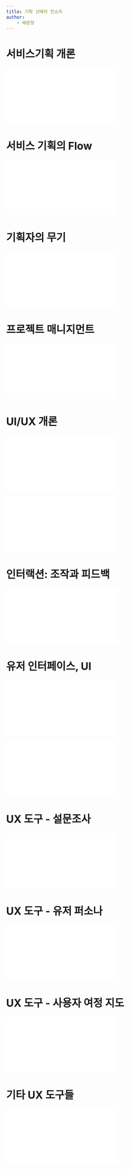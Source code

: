 ```yaml
---
title: 기획 선배의 잔소리
author:
	- 배문형
---
```


# 서비스기획 개론

![](서비스기획%20개론.md)

# 서비스 기획의 Flow

![](서비스기획%20Flow.md)

# 기획자의 무기

![](기획자의%20무기.md)

# 프로젝트 매니지먼트

![](프로젝트%20매니지먼트.md)

# UI/UX 개론

![](소프트웨어%20분류.md)

![](UI-UX%20개론.md)

# 인터랙션: 조작과 피드백

![](조작-인터랙션-피드백.md)

# 유저 인터페이스, UI

![](UI%20엘리먼트.md)

![](UI%20기타.md)

# UX 도구 - 설문조사

![](설문조사.md)

# UX 도구 - 유저 퍼소나

![](유저%20퍼소나.md)

# UX 도구 - 사용자 여정 지도

![](사용자%20여정%20지도.md)

# 기타 UX 도구들

![](기타%20UX%20도구들.md)